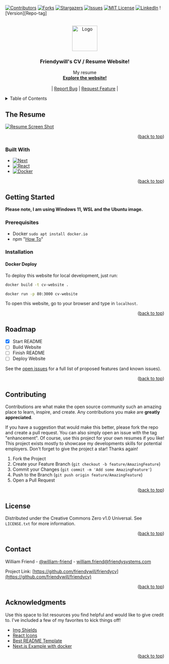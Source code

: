 <a name="readme-top"></a>

<!-- PROJECT SHIELDS -->
[![Contributors][contributors-shield]][contributors-url]
[![Forks][forks-shield]][forks-url]
[![Stargazers][stars-shield]][stars-url]
[![Issues][issues-shield]][issues-url]
[![MIT License][license-shield]][license-url]
[![LinkedIn][linkedin-shield]][linkedin-url]
![Version][Repo-tag]

<!-- PROJECT LOGO -->
<br />
<div align="center">
  <a href="https://friendysystems.com">
    <img src="img/logo.png" alt="Logo" width="80" height="80"> <!-- TODO: ADD LOGO -->
  </a>

  <h3 align="center">Friendywill's CV / Resume Website!</h3>

  <p align="center">
    My resume
    <br />
    <a href="https://friendysystems.com"><strong>Explore the website!</strong></a>
    <br />
    <br />
    |
    <a href="https://github.com/friendywill/friendlycv/issues">Report Bug</a>
    |
    <a href="https://github.com/friendywill/friendlycv/issues">Request Feature</a>
    |
  </p>
</div>

<!-- TABLE OF CONTENTS -->
<details>
  <summary>Table of Contents</summary>
  <ol>
    <li>
      <a href="#about-the-project">About The Project</a>
      <ul>
        <li><a href="#built-with">Built With</a></li>
      </ul>
    </li>
    <li>
      <a href="#getting-started">Getting Started</a>
      <ul>
        <li><a href="#prerequisites">Prerequisites</a></li>
        <li><a href="#installation">Installation</a></li>
      </ul>
    </li>
    <li><a href="#usage">Usage</a></li>
    <li><a href="#roadmap">Roadmap</a></li>
    <li><a href="#contributing">Contributing</a></li>
    <li><a href="#license">License</a></li>
    <li><a href="#contact">Contact</a></li>
    <li><a href="#acknowledgments">Acknowledgments</a></li>
  </ol>
</details>

<!-- ABOUT THE RESUME -->
## The Resume

[![Resume Screen Shot][Resume-screenshot]][Resume-url]

<!-- TODO: ADD DESCRIPTION AND SCREENSHOT -->

<p align="right">(<a href="#readme-top">back to top</a>)</p>

### Built With

<!-- TODO: ADD FRAMEWORKS/LIBRARIES -->
<!-- TODO: ADD DOCKER LOGO -->

* [![Next][Next.js]][Next-url]
* [![React][React.js]][React-url]
* [![Docker][Docker]][Docker-url]

<p align="right">(<a href="#readme-top">back to top</a>)</p>

<!-- GETTING STARTED -->
## Getting Started

**Please note, I am using Windows 11, WSL and the Ubuntu image.**

### Prerequisites

* Docker `sudo apt install docker.io`
* npm "[How To](https://docs.npmjs.com/downloading-and-installing-node-js-and-npm#using-a-node-version-manager-to-install-nodejs-and-npm)"

### Installation

<!-- TODO: ADD INSTALLATION INSTRUCTIONS -->

#### Docker Deploy

To deploy this website for local development, just run:

```bash
docker build -t cv-website .

docker run -p 80:3000 cv-website
```

To open this website, go to your browser and type in `localhost`.


<p align="right">(<a href="#readme-top">back to top</a>)</p>

<!-- ROADMAP -->
## Roadmap

* [x] Start README
* [ ] Build Website
* [ ] Finish README
* [ ] Deploy Website

See the [open issues](https://github.com/friendywill/friendlycv/issues) for a full list of proposed features (and known issues).

<p align="right">(<a href="#readme-top">back to top</a>)</p>

<!-- CONTRIBUTING -->
## Contributing

Contributions are what make the open source community such an amazing place to learn, inspire, and create. Any contributions you make are **greatly appreciated**.

If you have a suggestion that would make this better, please fork the repo and create a pull request. You can also simply open an issue with the tag "enhancement".
Of course, use this project for your own resumes if you like! This project exists mostly to showcase my developments skills for potential employers.
Don't forget to give the project a star! Thanks again!

1. Fork the Project
2. Create your Feature Branch (`git checkout -b feature/AmazingFeature`)
3. Commit your Changes (`git commit -m 'Add some AmazingFeature'`)
4. Push to the Branch (`git push origin feature/AmazingFeature`)
5. Open a Pull Request

<p align="right">(<a href="#readme-top">back to top</a>)</p>

<!-- LICENSE -->
## License

Distributed under the Creative Commons Zero v1.0 Universal. See `LICENSE.txt` for more information.

<p align="right">(<a href="#readme-top">back to top</a>)</p>

<!-- CONTACT -->
## Contact

William Friend - [@william-friend](https://www.linkedin.com/in/william-friend/) - <william.friend@friendysystems.com>

Project Link: [https://github.com/friendywill/friendycv](https://github.com/friendywill/friendycv)

<p align="right">(<a href="#readme-top">back to top</a>)</p>

<!-- ACKNOWLEDGMENTS -->
## Acknowledgments

Use this space to list resources you find helpful and would like to give credit to. I've included a few of my favorites to kick things off!

* [Img Shields](https://shields.io)
* [React Icons](https://react-icons.github.io/react-icons/search)
* [Best README Template](https://friendysystems.com)
* [Next.js Example with docker](https://github.com/vercel/next.js/blob/canary/examples/with-docker)

<p align="right">(<a href="#readme-top">back to top</a>)</p>

<!-- MARKDOWN LINKS & IMAGES -->
<!-- https://www.markdownguide.org/basic-syntax/#reference-style-links -->
[contributors-shield]: https://img.shields.io/github/contributors/friendywill/cv.svg?style=for-the-badge
[contributors-url]: https://github.com/friendywill/cv/graphs/contributors
[forks-shield]: https://img.shields.io/github/forks/friendywill/cv.svg?style=for-the-badge
[forks-url]: https://github.com/friendywill/cv/network/members
[stars-shield]: https://img.shields.io/github/stars/friendywill/cv.svg?style=for-the-badge
[stars-url]: https://github.com/friendywill/cv/stargazers
[issues-shield]: https://img.shields.io/github/issues/friendywill/cv.svg?style=for-the-badge
[issues-url]: https://github.com/friendywill/cv/issues
[license-shield]: https://img.shields.io/github/license/friendywill/cv.svg?style=for-the-badge
[license-url]: https://github.com/friendywill/cv/blob/main/LICENSE.txt
[linkedin-shield]: https://img.shields.io/badge/-LinkedIn-black.svg?style=for-the-badge&logo=linkedin&colorB=555
[linkedin-url]: https://linkedin.com/in/william-friend
[Resume-screenshot]: images/screenshot.png
[Resume-url]: https://friendysystems.com
[Next.js]: https://img.shields.io/badge/next.js-000000?style=for-the-badge&logo=nextdotjs&logoColor=white
[Next-url]: https://nextjs.org/
[React.js]: https://img.shields.io/badge/React-20232A?style=for-the-badge&logo=react&logoColor=61DAFB
[React-url]: https://reactjs.org/
[Docker]: https://img.shields.io/badge/docker-%230db7ed.svg?style=for-the-badge&logo=docker&logoColor=white
[Docker-url]: https://docker.com/
 <!-- TODO: ADD IMAGE -->
